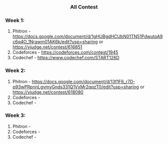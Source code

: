 <h3 align="center"> All Contest </h3>
 

### Week 1:
1. Phitron - https://docs.google.com/document/d/1gHUBgdHCUbN01TN51PdwutoA9c6q4O_1Nrawm01AK6k/edit?usp=sharing or https://vjudge.net/contest/616851
2. Codeforces - https://codeforces.com/contest/1945
3. Codechef - https://www.codechef.com/START126D


### Week 2:
1. Phitron - https://docs.google.com/document/d/13f1F6_r7D-p93wPRpnnLgvmyGnds331Q1VxMr2qpzT0/edit?usp=sharing or https://vjudge.net/contest/618080
2. Codeforces -
3. Codechef -  

### Week 3:
1. Phitron - 
2. Codeforces - 
3. Codechef - 